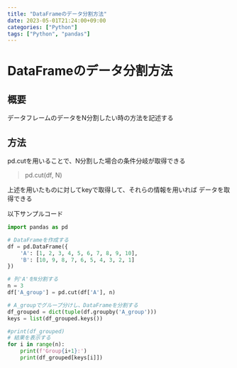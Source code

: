 ```yaml
---
title: "DataFrameのデータ分割方法"
date: 2023-05-01T21:24:00+09:00
categories: ["Python"]
tags: ["Python", "pandas"]
---
```

# DataFrameのデータ分割方法

## 概要

データフレームのデータをN分割したい時の方法を記述する

## 方法

pd.cutを用いることで、N分割した場合の条件分岐が取得できる

> pd.cut(df, N)

上述を用いたものに対してkeyで取得して、それらの情報を用いれば
データを取得できる

以下サンプルコード
``` python
import pandas as pd

# DataFrameを作成する
df = pd.DataFrame({
    'A': [1, 2, 3, 4, 5, 6, 7, 8, 9, 10],
    'B': [10, 9, 8, 7, 6, 5, 4, 3, 2, 1]
})

# 列'A'をN分割する
n = 3
df['A_group'] = pd.cut(df['A'], n)

# A_groupでグループ分けし、DataFrameを分割する
df_grouped = dict(tuple(df.groupby('A_group')))
keys = list(df_grouped.keys())

#print(df_grouped)
# 結果を表示する
for i in range(n):
    print(f'Group{i+1}:')
    print(df_grouped[keys[i]])

```